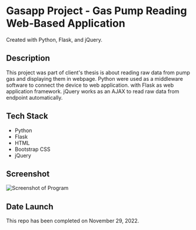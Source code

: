 # Gasapp Project - Gas Pump Reading Web-Based Application

Created with Python, Flask, and jQuery.

## Description

This project was part of client's thesis is about reading raw data from pump gas and displaying them in webpage.
Python were used as a middleware software to connect the device to web application.
with Flask as web application framework.
jQuery works as an AJAX to read raw data from endpoint automatically.

## Tech Stack

- Python
- Flask
- HTML
- Bootstrap CSS
- jQuery

## Screenshot

![Screenshot of Program](https://github.com/MHervian/Gasapp-project/screenshot.png)

## Date Launch

This repo has been completed on November 29, 2022.
